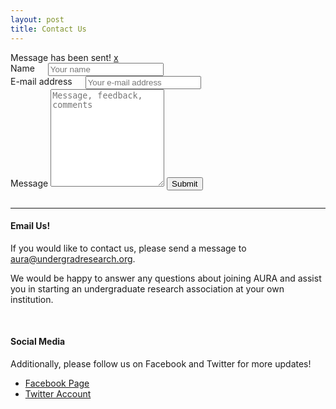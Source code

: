 ```yaml
---
layout: post
title: Contact Us
---
```

<!-- CONTACT FORM -->
<div class="row">
	<div class="twelve columns">
		<div class="wrapcontact">
			<div class="done">
				<div class="alert-box success">
				 Message has been sent! <a href="" class="close">x</a>
				</div>
			</div>			
				<form method="post" action="http://formspree.io/aura@undergradresearch.org" id="contactform">
				<div class="form">
				    <div class="six columns noleftmargin">
					<label>Name</label>
					<input type="text" name="name" class="smoothborder" placeholder="Your name "/>
					</div>
					<div class="six columns">
					<label>E-mail address</label>
					<input type="text" name="email" class="smoothborder" placeholder="Your e-mail address"/>
					</div>
					<label>Message</label>
					<textarea name="comment" class="smoothborder ctextarea" rows="10" placeholder="Message, feedback, comments"></textarea>
					<input type="submit" id="submit" class="readmore" value="Submit">
				</div>
				</form>			
		</div>
	</div>

</div>
<div class="hr">
<hr>
</div>

<div class="sectiontitle">
<h4> Email Us! </h4>
</div>
If you would like to contact us, please send a message to <a href="mailto:aura@undergradresearch.org">aura@undergradresearch.org</a>.

We would be happy to answer any questions about joining AURA and assist you in starting an undergraduate research association at your own institution.

<br>
<div class="sectiontitle">
<h4> Social Media </h4>
</div>
Additionally, please follow us on Facebook and Twitter for more updates!

 - [Facebook Page](https://www.facebook.com/AURAUndergradResearch)
 - [Twitter Account](https://twitter.com/AURAResearch)

